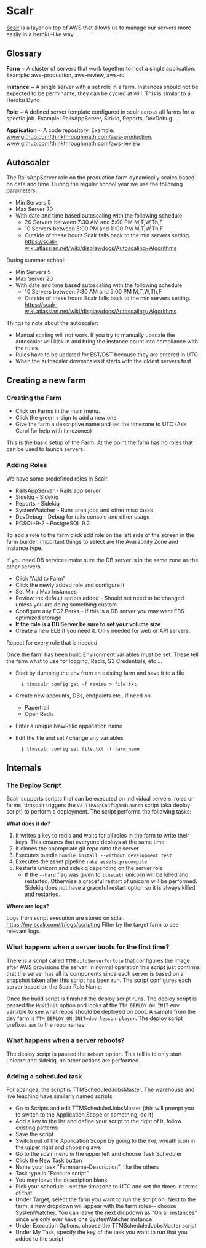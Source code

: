 # Scalr

[Scalr](https://my.scalr.com/) is a layer on top of AWS that allows us to manage our servers more easily in a heroku-like way.

## Glossary

**Farm** ~ A cluster of servers that work together to host a single application. Example: aws-production, aws-review, aws-rc

**Instance** ~ A single server with a set role in a farm. Instances should not be expected to be perminante, they can be cycled at will. This is similar to a Heroku Dyno

**Role** ~ A defined server template configured in scalr across all farms for a specfic job. Example: RailsAppServer, Sidkiq, Reports, DevDebug ...

**Application** ~ A code repository. Example: www.github.com/thinkthroughmath.com/aws-production, www.github.com/thinkthroughmath.com/aws-review

## Autoscaler

The RailsAppServer role on the production farm dynamically scales based on date and time. During the regular school year we use the following parameters:
* Min Servers 5
* Max Server 20
* With date and time based autoscaling with the following schedule
    * 20 Servers between 7:30 AM and  5:00 PM M,T,W,Th,F
    * 10 Servers between 5:00 PM and 11:00 PM M,T,W,Th,F
    * Outside of these hours Scalr falls back to the min servers setting. https://scalr-wiki.atlassian.net/wiki/display/docs/Autoscaling+Algorithms

During summer school:
* Min Servers 5
* Max Server 20
* With date and time based autoscaling with the following schedule
    * 10 Servers between 7:30 AM and 5:00 PM M,T,W,Th,F
    * Outside of these hours Scalr falls back to the min servers setting. https://scalr-wiki.atlassian.net/wiki/display/docs/Autoscaling+Algorithms

Things to note about the autoscaler:
* Manual scaling will not work. If you try to manually upscale the autoscaler will kick in and bring the instance count into compliance with the rules.
* Rules have to be updated for EST/DST because they are entered in UTC
* When the autoscaler downscales it starts with the oldest servers first

## Creating a new farm

### Creating the Farm

* Click on Farms in the main menu.
* Click the green + sign to add a new one
* Give the farm a descriptive name and set the timezone to UTC (Ask Carol for help with timezones)

This is the basic setup of the Farm. At the point the farm has no roles that can be used to launch servers.

### Adding Roles

We have some predefined roles in Scalr.
* RailsAppServer - Rails app server
* Sidekiq - Sidekiq
* Reports - Sidekiq
* SystemWatcher - Runs cron jobs and other misc tasks
* DevDebug - Debug for rails console and other usage
* PGSQL-9-2 - PostgreSQL 9.2

To add a role to the farm click add role on the left side of the screen in the farm builder. Important things to select are the Availability Zone and Instance type.

If you need DB services make sure the DB server is in the same zone as the other servers.

* Click "Add to Farm"
* Click the newly added role and configure it
* Set Min / Max Instances
* Review the default scripts added - Should not need to be changed unless you are doing something custom
* Configure any EC2 Perks - If this is a DB server you may want EBS optimized storage
* **If the role is a DB Server be sure to set your volume size**
* Create a new ELB if you need it. Only needed for web or API servers.

Repeat for every role that is needed.

Once the farm has been build Environment variables must be set. These tell the farm what to use for logging, Redis, S3 Credentials, etc ...

* Start by dumping the env from an existing farm and save it to a file

        $ ttmscalr config:get -f review > file.txt

* Create new accounts, DBs, endpoints etc.. if need on
  * Papertrail
  * Open Redis

* Enter a unique NewRelic application name
* Edit the file and set / change any variables

        $ ttmscalr config:set file.txt -f farm_name

## Internals

### The Deploy Script

Scalr supports scripts that can be executed on individual servers, roles or farms. ttmscalr triggers the `V2-TTMAppConfigAndLaunch` script (aka deploy script) to perform a deployment. The script performs the following tasks:

**What does it do?**

1. It writes a key to redis and waits for all roles in the farm to write their keys. This ensures that everyone deploys at the same time
2. It clones the appropriate git repo onto the server
3. Executes bundle `bundle install --without development test`
4. Executes the asset pipeline `rake assets:precompile`
5. Restarts unicorn and sidekiq depending on the server role
   * If the `--hard` flag was given to `ttmscalr` unicorn will be killed and restarted. Otherwise a graceful restart of unicorn will be performed. Sidekiq does not have a graceful restart option so it is always killed and restarted.

**Where are logs?**

Logs from script execution are stored on sclar. https://my.scalr.com/#/logs/scripting Filter by the target farm to see relevant logs.

### What happens when a server boots for the first time?

There is a script called `TTMBuildServerForRole` that configures the image after AWS provisions the server. In normal operation this script just confirms that the server has all its components since each server is based on a snapshot taken after this script has been run. The script configures each server based on the Scalr Role Name.

Once the build script is finished the deploy script runs. The deploy script is passed the `HostInit` option and looks at the `TTM_DEPLOY_ON_INIT` env variable to see what repos should be deployed on boot. A sample from the dev farm is `TTM_DEPLOY_ON_INIT=dev,lesson-player`. The deploy script prefixes `aws` to the repo names.

### What happens when a server reboots?

The deploy script is passed the `Reboot` option. This tell is to only start unicorn and sidekiq, no other actions are performed.

### Adding a scheduled task

For apangea, the script is TTMScheduledJobsMaster. The warehouse and live teaching have similarly named scripts.

* Go to Scripts and edit TTMScheduledJobsMaster (this will prompt you to switch to the Application Scope or something, do it)
* Add a key to the list and define your script to the right of it, follow existing patterns
* Save the script
* Switch out of the Application Scope by going to the like, wreath icon in the upper right and choosing aws
* Go to the scalr menu in the upper left and choose Task Scheduler
* Click the New Task button
* Name your task "Farmname-Description", like the others
* Task type is "Execute script"
* You may leave the description blank
* Pick your schedule - set the timezone to UTC and set the times in terms of that
* Under Target, select the farm you want to run the script on. Next to the farm, a new dropdown will appear with the farm roles-- choose SystemWatcher. You can leave the next dropdown as "On all instances" since we only ever have one SystemWatcher instance.
* Under Execution Options, choose the TTMScheduledJobsMaster script
* Under My Task, specify the key of the task you want to run that you added to the script
